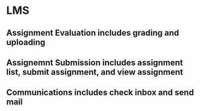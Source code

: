 # LMS
## Assignment Evaluation includes grading and uploading
## Assignemnt Submission includes assignment list, submit assignment, and view assignment
## Communications includes check inbox and send mail
